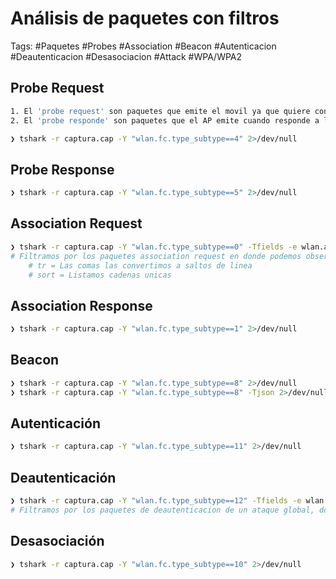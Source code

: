 # Análisis de paquetes con filtros 

Tags: #Paquetes #Probes #Association #Beacon #Autenticacion #Deautenticacion #Desasociacion #Attack #WPA/WPA2 

##  Probe Request 

```bash 
1. El 'probe request' son paquetes que emite el movil ya que quiere conectarse al AP.
2. El 'probe responde' son paquetes que el AP emite cuando responde a las peticiones del movil para generar la conexión

❯ tshark -r captura.cap -Y "wlan.fc.type_subtype==4" 2>/dev/null           # Filtramos por los paquetes probe request 
```

## Probe Response 

```bash
❯ tshark -r captura.cap -Y "wlan.fc.type_subtype==5" 2>/dev/null           # Filtramos por los paquetes probe response 
```

## Association Request 

```bash 
❯ tshark -r captura.cap -Y "wlan.fc.type_subtype==0" -Tfields -e wlan.addr 2>/dev/null | tr ',' '\n' | sort -u 
# Filtramos por los paquetes association request en donde podemos observas las direcciones MAC de los clientes 
	# tr = Las comas las convertimos a saltos de linea
	# sort = Listamos cadenas unicas 
```

## Association Response 

```bash 
❯ tshark -r captura.cap -Y "wlan.fc.type_subtype==1" 2>/dev/null           # Filtramos por los paquetes association response 
```

## Beacon 

```bash 
❯ tshark -r captura.cap -Y "wlan.fc.type_subtype==8" 2>/dev/null               # Filtramos por los paquetes beacon  
❯ tshark -r captura.cap -Y "wlan.fc.type_subtype==8" -Tjson 2>/dev/null        # Observamos los atriubutos de los paquetes beacon
```

## Autenticación  

```bash 
❯ tshark -r captura.cap -Y "wlan.fc.type_subtype==11" 2>/dev/null              # Filtramos por los paquetes de autenticacion 
```

## Deautenticación  

```bash 
❯ tshark -r captura.cap -Y "wlan.fc.type_subtype==12" -Tfields -e wlan.da 2>/dev/null | sort -u 
# Filtramos por los paquetes de deautenticacion de un ataque global, donde obervamos las etsaciones de clientes y la broadcast MAC address
```

## Desasociación  

```bash 
❯ tshark -r captura.cap -Y "wlan.fc.type_subtype==10" 2>/dev/null              # Filtramos por los paquetes de desasociacion
```